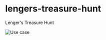 # lengers-treasure-hunt
Lenger's Treasure Hunt

![Use case](http://www.plantuml.com/plantuml/proxy?cache=no&src=https://raw.githubusercontent.com/bjornwedell/lengers-treasure-hunt/master/hej.iuml)
